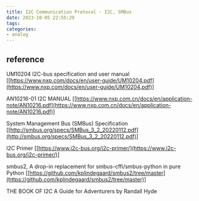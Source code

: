 ```yaml
---
title: I2C Communication Protocol - I2C, SMBus
date: 2023-10-05 22:55:29
tags:
categories:
- analog
---
```






## reference

UM10204 I2C-bus specification and user manual [[https://www.nxp.com/docs/en/user-guide/UM10204.pdf](https://www.nxp.com/docs/en/user-guide/UM10204.pdf)]

AN10216-01 I2C MANUAL  [[https://www.nxp.com.cn/docs/en/application-note/AN10216.pdf](https://www.nxp.com.cn/docs/en/application-note/AN10216.pdf)]

System Management Bus (SMBus) Specification  [[http://smbus.org/specs/SMBus_3_2_20220112.pdf](http://smbus.org/specs/SMBus_3_2_20220112.pdf)]

I2C Primer [[https://www.i2c-bus.org/i2c-primer/](https://www.i2c-bus.org/i2c-primer/)]

smbus2, A drop-in replacement for smbus-cffi/smbus-python in pure Python [[https://github.com/kplindegaard/smbus2/tree/master](https://github.com/kplindegaard/smbus2/tree/master)]

THE BOOK OF I2C A Guide for Adventurers by Randall Hyde
